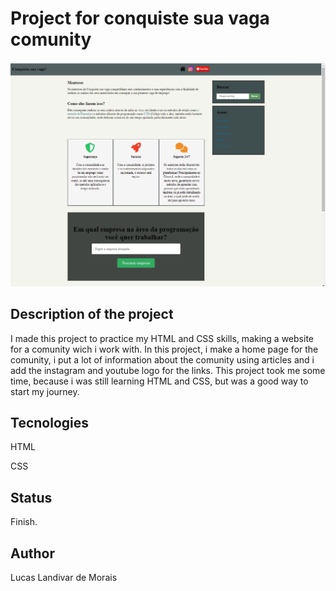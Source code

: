 <h1>Project for conquiste sua vaga comunity</h1>
<img src="img/Captura de Tela (13).png">
<h2>Description of the project</h2>
<p>I made this project to practice my HTML and CSS skills, making a website for a comunity wich i work with.
In this project, i make a home page for the comunity, i put a lot of information about the comunity using articles and i add the instagram and youtube logo for the links.
This project took me some time, because i was still learning HTML and CSS, but was a good way to start my journey.<p/> 

<h2>Tecnologies</h2>
<p>HTML</p>
<p>CSS</p>

<h2>Status</h2>
<p>Finish.</p>

<h2>Author</h2>
<p>Lucas Landivar de Morais</p>
